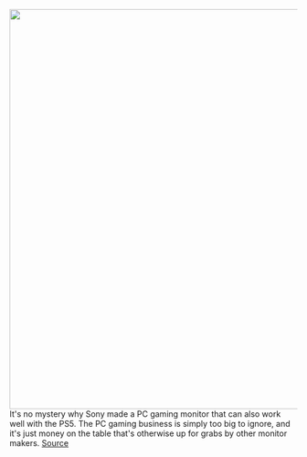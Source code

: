 <img src='https://cdn.vox-cdn.com/thumbor/m4R7vNgOhfi1Z-f4lhZqlpLcbrg=/0x0:2040x1360/1200x800/filters:focal(800x433:1126x759)/cdn.vox-cdn.com/uploads/chorus_image/image/71043204/akrales_220621_5285_0037.0.jpg' width='700px' /><br/>
It's no mystery why Sony made a PC gaming monitor that can also work well with the PS5. The PC gaming business is simply too big to ignore, and it's just money on the table that's otherwise up for grabs by other monitor makers.
<a href='https://www.theverge.com/2022/7/3/23191477/sony-inzone-monitor-m9-pc-ps5-xcloud-nintendo-steam-deck-xbox'> Source <a/>